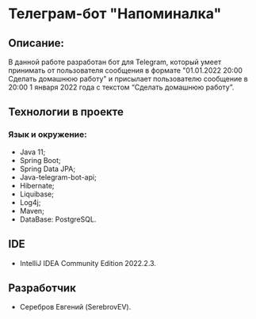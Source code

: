 # Телеграм-бот "Напоминалка"

## Описание:

В данной работе разработан бот для Telegram, который умеет принимать от пользователя сообщения в формате "01.01.2022 20:00
Сделать домашнюю работу" и присылает пользователю сообщение в 20:00 1 января 2022 года с текстом “Сделать домашнюю работу”. 

## Технологии в проекте

### Язык и окружение:

- Java 11;
- Spring Boot;
- Spring Data JPA;
- Java-telegram-bot-api;
- Hibernate;
- Liquibase;
- Log4j;
- Maven;
- DataBase: PostgreSQL.

## IDE

- IntelliJ IDEA Community Edition 2022.2.3.

## Разработчик

- Серебров Евгений (SerebrovEV).
